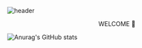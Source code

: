 
![header](https://capsule-render.vercel.app/api?type=cylinder&color=auto&animation=fadeIn&text=YUNHEE's%20GITHUB&fontAlignY=50)

<p align='center'> WELCOME 👋 </p>

![Anurag's GitHub stats](https://github-readme-stats.vercel.app/api?username=yunhee1&show_icons=true&theme=radical)

<!--
**yunhee1/yunhee1** is a ✨ _special_ ✨ repository because its `README.md` (this file) appears on your GitHub profile.

Here are some ideas to get you started:

- 🔭 I’m currently working on ...
- 🌱 I’m currently learning ...
- 👯 I’m looking to collaborate on ...
- 🤔 I’m looking for help with ...
- 💬 Ask me about ...
- 📫 How to reach me: ...
- 😄 Pronouns: ...
- ⚡ Fun fact: ...
-->
